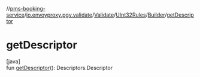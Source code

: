 //[pms-booking-service](../../../../../index.md)/[io.envoyproxy.pgv.validate](../../../index.md)/[Validate](../../index.md)/[UInt32Rules](../index.md)/[Builder](index.md)/[getDescriptor](get-descriptor.md)

# getDescriptor

[java]\
fun [getDescriptor](get-descriptor.md)(): Descriptors.Descriptor